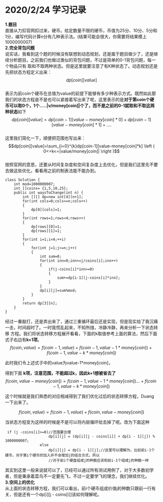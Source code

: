 # 2020/2/24 学习记录  
**1.题目**  
直接从力扣官网扣过来，硬币。给定数量不限的硬币，币值为25分、10分、5分和1分，编写代码计算n分有几种表示法。(结果可能会很大，你需要将结果模上1000000007)  
**2.完全背包问题**  
说实话，我看到这个题的时候没有联想到动态规划，还是属于题目做少了，还是继续分析题目。之前我们也做过类似的背包问题，不过是简单的0-1背包问题，每一个物品只有
取和不取两种状态。但是这里就要注意了有K种状态了。动态规划还是先把状态方程定义出来：  
$$dp[coin][value]$$  
表示为前coin个硬币在总值为value的前提下能够有多少种表示方式。既然如此那我们的状态方程是不是也可以紧接着写出来了呢，这里表示的是**对于第coin个硬币可以取0个，1个.....|v/money[coin]|个了，而不是之前的0-1就取和不取这两种状态**如下  
$$dp[coin][value]=dp[coin-1][value-money[coin]*0]+dp[coin-1][value-money[coin]*1]+....$$  
这里我们简化一下，顺便把范围也写出来：  
$$dp[coin][value]=\sum_{i=0}^{k}dp[coin-1][value-money[coin]*k]  \left ( 0<=k<=|value/money[coin]| \right )$$  
按照官网的意思，还要从时间复杂度和空间复杂度上去优化，但是我们这里先不要去做这些优化，看看用之前的制表法能不能办到。  
```
class Solution {
    int mod=1000000007;
    int []coins= {1,5,10,25};
    public int waysToChange(int n) {
        int [][] dp=new int[4][n+1];
        for(int cols=0;cols<=n;cols++)
        {
            dp[0][cols]=1;
        }
        for(int rows=1;rows<4;rows++)
        {
            dp[rows][0]=1;
            dp[rows][1]=1;
        }
        for(int i=1;i<4;++i)
        {
            for(int j=1;j<=n;j++)
            {
                int sum=0;
                for(int inn=0;inn<=j/coins[i];inn++)
                {
                    if(j-coins[i]*inn>=0)
                    {
                        sum+=dp[i-1][j-coins[i]*inn];
                    }
                }
                dp[i][j]=sum%mod;      
            }
        }
        return dp[3][n];
    }
}
```
经过一番敲打，还是弄出来了，通过三重循环最后还是实现，但是现实给了我沉痛一击，时间超时了。一时竟慌乱起来，不知所措，冷静冷静，再来分析一下状态转移
方程。我们将状态转移方程展开看看，下面的k取值参考上面的算法，然后下面式子右边有**k+1项**。  
$$f(coin,value)=f(coin-1,value)+f(coin-1,value-1*money[coin])+f(coin-1,value-k*money[coin])$$ 

此时我们令上述式子中的value为value-1*money[coin]，  

得到下面 **k项，注意范围，不能超过k，因此k+1想被省去了**  
$$f(coin,value-money[coin])=f(coin-1,value-1*money[coin])...+f(coin-1,value-k*money[coin])$$   

这个时候就是我们熟悉的对应相减得到了我们优化过后的状态转移方程，Duang一下出来了。  

$$f(coin,value)=f(coin-1,value)+f(coin,value-money[coin])$$  

当状态方程变为这样的时候是不是可以将内层循环给去掉了呢。改为下面这种  
```
 if (j -coins[i]>=0)//范围要合理
                    dp[i][j] = (dp[i][j - coins[i]] + dp[i - 1][j]) % 1000000007;
                else
                    dp[i][j] = dp[i - 1][j];//这里可以理解为，比如前i-1个硬币，对于第i个硬币的加入并不会增加j的组合方式，所以
                    //对于前i个硬盘组成j的种数应该和前i-1个组成j的种数一样
```  
其实到这里一般来说就可以了，已经可以通过所有测试用例了，对于大多数初学者，但是秉承着菜鸟不一定要先飞，不过一定要学飞的理念，我们继续优化。  
**3.空间上的优化**  
从上面的状态转移方程，我们可以看出，前i个硬币组成价值j的种数只跟前一行有关，但是还有一个dp[i][j - coins[i]]该如何理解呢。
